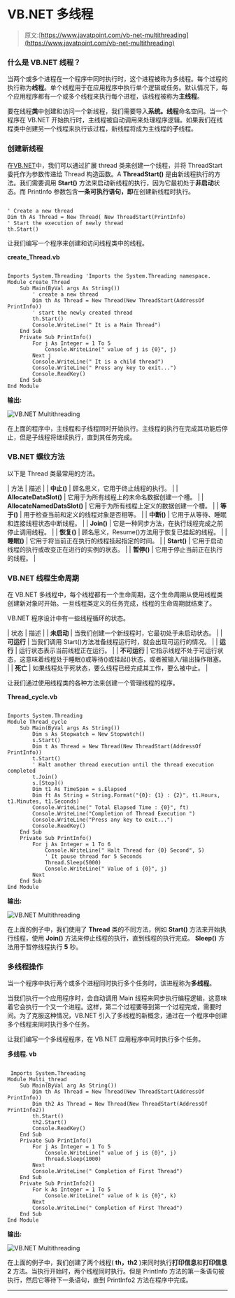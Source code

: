 # VB.NET 多线程

> 原文:[https://www.javatpoint.com/vb-net-multithreading](https://www.javatpoint.com/vb-net-multithreading)

### 什么是 VB.NET 线程？

当两个或多个进程在一个程序中同时执行时，这个进程被称为多线程。每个过程的执行称为**线程**。单个线程用于在应用程序中执行单个逻辑或任务。默认情况下，每个应用程序都有一个或多个线程来执行每个进程，该线程被称为**主线程**。

要在线程**类**中创建和访问一个新线程，我们需要导入**系统。线程**命名空间。当一个程序在 VB.NET 开始执行时，主线程被自动调用来处理程序逻辑。如果我们在线程类中创建另一个线程来执行该过程，新线程将成为主线程的**子**线程。

### 创建新线程

在[VB.NET](https://www.javatpoint.com/vb-net)中，我们可以通过扩展 thread 类来创建一个线程，并将 ThreadStart 委托作为参数传递给 Thread 构造函数。A **ThreadStart()** 是由新线程执行的方法。我们需要调用 **Start()** 方法来启动新线程的执行，因为它最初处于**非启动**状态。而 PrintInfo 参数包含**一条可执行语句，即**在创建新线程时执行。

```

' Create a new thread
Dim th As Thread = New Thread( New ThreadStart(PrintInfo)
' Start the execution of newly thread
th.Start()  

```

让我们编写一个程序来创建和访问线程类中的线程。

**create_Thread.vb**

```

Imports System.Threading 'Imports the System.Threading namespace. 
Module create_Thread
    Sub Main(ByVal args As String())
        ' create a new thread 
        Dim th As Thread = New Thread(New ThreadStart(AddressOf PrintInfo))
        ' start the newly created thread
        th.Start()
        Console.WriteLine(" It is a Main Thread")
    End Sub
    Private Sub PrintInfo()
        For j As Integer = 1 To 5
            Console.WriteLine(" value of j is {0}", j)
        Next j
        Console.WriteLine(" It is a child thread")
        Console.WriteLine(" Press any key to exit...")
        Console.ReadKey()
    End Sub
End Module

```

**输出:**

![VB.NET Multithreading](../Images/5c5cc3f8715abe5b69a950a0ab91a6cc.png)

在上面的程序中，主线程和子线程同时开始执行。主线程的执行在完成其功能后停止，但是子线程将继续执行，直到其任务完成。

### VB.NET 螺纹方法

以下是 Thread 类最常用的方法。

| 方法 | 描述 |
| **中止()** | 顾名思义，它用于终止线程的执行。 |
| **AllocateDataSlot()** | 它用于为所有线程上的未命名数据创建一个槽。 |
| **AllocateNamedDatsSlot()** | 它用于为所有线程上定义的数据创建一个槽。 |
| **等于()** | 用于检查当前和定义的线程对象是否相等。 |
| **中断()** | 它用于从等待、睡眠和连接线程状态中断线程。 |
| **Join()** | 它是一种同步方法，在执行线程完成之前停止调用线程。 |
| **恢复()** | 顾名思义，Resume()方法用于恢复已挂起的线程。 |
| **睡眠()** | 它用于将当前正在执行的线程挂起指定的时间。 |
| **Start()** | 它用于启动线程的执行或改变正在进行的实例的状态。 |
| **暂停()** | 它用于停止当前正在执行的线程。 |

### VB.NET 线程生命周期

在 VB.NET 多线程中，每个线程都有一个生命周期，这个生命周期从使用线程类创建新对象时开始。一旦线程类定义的任务完成，线程的生命周期就结束了。

VB.NET 程序设计中有一些线程循环的状态。

| 状态 | 描述 |
| **未启动** | 当我们创建一个新线程时，它最初处于未启动状态。 |
| **可运行** | 当我们调用 Start()方法准备线程运行时，就会出现可运行的情况。 |
| **运行** | 运行状态表示当前线程正在运行。 |
| **不可运行** | 它指示线程不处于可运行状态，这意味着线程处于睡眠()或等待()或挂起()状态，或者被输入/输出操作阻塞。 |
| **死亡** | 如果线程处于死状态，要么线程已经完成其工作，要么被中止。 |

让我们通过使用线程类的各种方法来创建一个管理线程的程序。

**Thread_cycle.vb**

```

Imports System.Threading
Module Thread_cycle
    Sub Main(ByVal args As String())
        Dim s As Stopwatch = New Stopwatch()
        s.Start()
        Dim t As Thread = New Thread(New ThreadStart(AddressOf PrintInfo))
        t.Start()
        ' Halt another thread execution until the thread execution completed
        t.Join()
        s.[Stop]()
        Dim t1 As TimeSpan = s.Elapsed
        Dim ft As String = String.Format("{0}: {1} : {2}", t1.Hours, t1.Minutes, t1.Seconds)
        Console.WriteLine(" Total Elapsed Time : {0}", ft)
        Console.WriteLine("Completion of Thread Execution ")
        Console.WriteLine("Press any key to exit...")
        Console.ReadKey()
    End Sub
    Private Sub PrintInfo()
        For j As Integer = 1 To 6
            Console.WriteLine(" Halt Thread for {0} Second", 5)
            ' It pause thread for 5 Seconds
            Thread.Sleep(5000)
            Console.WriteLine(" Value of i {0}", j)
        Next
    End Sub
End Module

```

**输出:**

![VB.NET Multithreading](../Images/d2523040faea4e21d79cc94b6c5f5e3a.png)

在上面的例子中，我们使用了 **Thread** 类的不同方法，例如 **Start()** 方法来开始执行线程，使用 **Join()** 方法来停止线程的执行，直到线程的执行完成。 **Sleep()** 方法用于暂停线程执行 **5** 秒。

### 多线程操作

当一个程序中执行两个或多个进程同时执行多个任务时，该进程称为**多线程**。

当我们执行一个应用程序时，会自动调用 Main 线程来同步执行编程逻辑，这意味着它会执行一个又一个进程。这样，第二个过程要等到第一个过程完成，需要时间。为了克服这种情况，VB.NET 引入了多线程的新概念，通过在一个程序中创建多个线程来同时执行多个任务。

让我们编写一个多线程程序，在 VB.NET 应用程序中同时执行多个任务。

**多线程. vb**

```

 Imports System.Threading
Module Multi_thread
    Sub Main(ByVal arg As String())
        Dim th As Thread = New Thread(New ThreadStart(AddressOf PrintInfo))
        Dim th2 As Thread = New Thread(New ThreadStart(AddressOf PrintInfo2))
        th.Start()
        th2.Start()
        Console.ReadKey()
    End Sub
    Private Sub PrintInfo()
        For j As Integer = 1 To 5
            Console.WriteLine(" value of j is {0}", j)
            Thread.Sleep(1000)
        Next
        Console.WriteLine(" Completion of First Thread")
    End Sub
    Private Sub PrintInfo2()
        For k As Integer = 1 To 5
            Console.WriteLine(" value of k is {0}", k)
        Next
        Console.WriteLine(" Completion of First Thread")
    End Sub
End Module

```

**输出:**

![VB.NET Multithreading](../Images/ff5c7f2d641255756b9a99dd32f1cc67.png)

在上面的例子中，我们创建了两个线程( **th，th2** )来同时执行**打印信息**和**打印信息 2** 方法。当执行开始时，两个线程同时执行。但是 PrintInfo 方法的第一条语句被执行，然后它等待下一条语句，直到 PrintInfo2 方法在程序中完成。

* * *